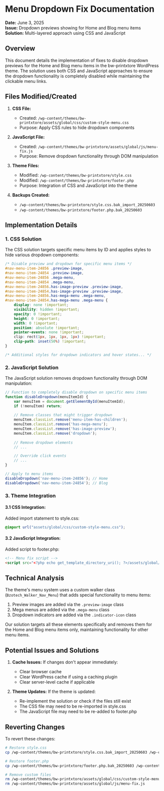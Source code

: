 # Menu Dropdown Fix Documentation

**Date:** June 3, 2025  
**Issue:** Dropdown previews showing for Home and Blog menu items  
**Solution:** Multi-layered approach using CSS and JavaScript

## Overview

This document details the implementation of fixes to disable dropdown previews for the Home and Blog menu items in the bw-printxtore WordPress theme. The solution uses both CSS and JavaScript approaches to ensure the dropdown functionality is completely disabled while maintaining the clickable menu links.

## Files Modified/Created

1. **CSS File:**
   - Created: `/wp-content/themes/bw-printxtore/assets/global/css/custom-style-menu.css`
   - Purpose: Apply CSS rules to hide dropdown components

2. **JavaScript File:**
   - Created: `/wp-content/themes/bw-printxtore/assets/global/js/menu-fix.js`
   - Purpose: Remove dropdown functionality through DOM manipulation

3. **Theme Files:**
   - Modified: `/wp-content/themes/bw-printxtore/style.css`
   - Modified: `/wp-content/themes/bw-printxtore/footer.php`
   - Purpose: Integration of CSS and JavaScript into the theme

4. **Backups Created:**
   - `/wp-content/themes/bw-printxtore/style.css.bak_import_20250603`
   - `/wp-content/themes/bw-printxtore/footer.php.bak_20250603`

## Implementation Details

### 1. CSS Solution

The CSS solution targets specific menu items by ID and applies styles to hide various dropdown components:

```css
/* Disable preview and dropdown for specific menu items */
#nav-menu-item-24856 .preview-image,
#nav-menu-item-24854 .preview-image,
#nav-menu-item-24856 .mega-menu,
#nav-menu-item-24854 .mega-menu,
#nav-menu-item-24856.has-image-preview .preview-image,
#nav-menu-item-24854.has-image-preview .preview-image,
#nav-menu-item-24856.has-mega-menu .mega-menu,
#nav-menu-item-24854.has-mega-menu .mega-menu {
    display: none !important;
    visibility: hidden !important;
    opacity: 0 !important;
    height: 0 !important;
    width: 0 !important;
    position: absolute !important;
    pointer-events: none !important;
    clip: rect(1px, 1px, 1px, 1px) !important;
    clip-path: inset(50%) !important;
}

/* Additional styles for dropdown indicators and hover states... */
```

### 2. JavaScript Solution

The JavaScript solution removes dropdown functionality through DOM manipulation:

```javascript
// Function to completely disable dropdown on specific menu items
function disableDropdown(menuItemId) {
    var menuItem = document.getElementById(menuItemId);
    if (!menuItem) return;
    
    // Remove classes that might trigger dropdown
    menuItem.classList.remove('menu-item-has-children');
    menuItem.classList.remove('has-mega-menu');
    menuItem.classList.remove('has-image-preview');
    menuItem.classList.remove('dropdown');
    
    // Remove dropdown elements
    // ...

    // Override click events
    // ...
}

// Apply to menu items
disableDropdown('nav-menu-item-24856'); // Home
disableDropdown('nav-menu-item-24854'); // Blog
```

### 3. Theme Integration

#### 3.1 CSS Integration:
Added import statement to style.css:
```css
@import url("assets/global/css/custom-style-menu.css");
```

#### 3.2 JavaScript Integration:
Added script to footer.php:
```html
<!-- Menu fix script -->
<script src="<?php echo get_template_directory_uri(); ?>/assets/global/js/menu-fix.js"></script>
```

## Technical Analysis

The theme's menu system uses a custom walker class (`Bzotech_Walker_Nav_Menu`) that adds special functionality to menu items:

1. Preview images are added via the `.preview-image` class
2. Mega menus are added via the `.mega-menu` class
3. Dropdown indicators are added via the `.indicator-icon` class

Our solution targets all these elements specifically and removes them for the Home and Blog menu items only, maintaining functionality for other menu items.

## Potential Issues and Solutions

1. **Cache Issues:** If changes don't appear immediately:
   - Clear browser cache
   - Clear WordPress cache if using a caching plugin
   - Clear server-level cache if applicable

2. **Theme Updates:** If the theme is updated:
   - Re-implement the solution or check if the files still exist
   - The CSS file may need to be re-imported in style.css
   - The JavaScript file may need to be re-added to footer.php

## Reverting Changes

To revert these changes:
```bash
# Restore style.css
cp /wp-content/themes/bw-printxtore/style.css.bak_import_20250603 /wp-content/themes/bw-printxtore/style.css

# Restore footer.php
cp /wp-content/themes/bw-printxtore/footer.php.bak_20250603 /wp-content/themes/bw-printxtore/footer.php

# Remove custom files
rm /wp-content/themes/bw-printxtore/assets/global/css/custom-style-menu.css
rm /wp-content/themes/bw-printxtore/assets/global/js/menu-fix.js
```
